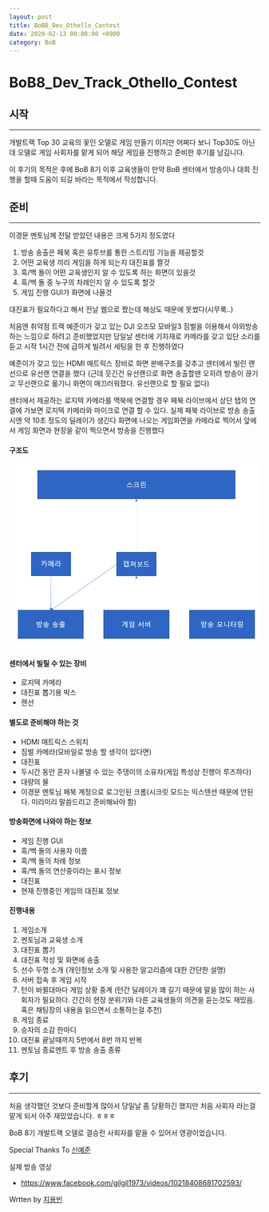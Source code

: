 ```yaml
---
layout: post
title: BoB8_Dev_Othello_Contest
date: 2020-02-13 00:00:00 +0900
category: BoB 
---
```


# BoB8_Dev_Track_Othello_Contest

## 시작
---
개발트랙 Top 30 교육의 꽃인 오델로 게임 만들기 이지만 어쩌다 보니 Top30도 아닌데 오델로 게임 사회자를 맡게 되어 해당 게임을 진행하고 준비한 후기를 남김니다.

이 후기의 목적은 후에 BoB 8기 이후 교육생들이 만약 BoB 센터에서 방송이나 대회 진행을 할때 도움이 되길 바라는 목적에서 작성합니다.


## 준비
---

이경문 멘토님께 전달 받았던 내용은 크게 5가지 정도였다

1. 방송 송출은 페북 혹은 유투브를 통한 스트리밍 기능을 제공할것
2. 어떤 교육생 끼리 게임을 하게 되는지 대진표를 짤것
3. 흑/백 돌이 어떤 교육생인지 알 수 있도록 하는 화면이 있을것
4. 흑/백 돌 중 누구의 차례인지 알 수 있도록 할것
5. 게임 진행 GUI가 화면에 나올것

대진표가 필요하다고 해서 전날 웹으로 짰는데 해상도 때문에 못썼다(시무룩..)

처음엔 취약점 트랙 예준이가 갖고 있는 DJI 오즈모 모바일3 짐벌을 이용해서 야외방송 하는 느낌으로 하려고 준비했었지만
당일날 센터에 기자재로 카메라를 갖고 있단 소리를 듣고 시작 1시간 전에 급하게 빌려서 세팅을 한 후 진행하였다

예준이가 갖고 있는 HDMI 매트릭스 장비로 화면 분배구조를 갖추고 센터에서 빌린 랜선으로 유선랜 연결을 했다
(근데 웃긴건 유선랜으로 화면 송출할땐 오히려 방송이 끊기고 무선랜으로 옮기니 화면이 매끄러워졌다. 유선랜으로 할 필요 없다)

센터에서 제공하는 로지텍 카메라를 맥북에 연결할 경우 페북 라이브에서 상단 탭의 연결에 가보면 로지텍 카메라와 마이크로 연결 할 수 있다.
실제 페북 라이브로 방송 송출 시엔 약 10초 정도의 딜레이가 생긴다
화면에 나오는 게임화면을 카메라로 찍어서 앞에서 게임 화면과 현장을 같이 찍으면서 방송을 진행했다


#### 구조도
![image](/assets/img/74407496-789e4580-4e75-11ea-952e-cf8bcdd89843.png)



#### 센터에서 빌릴 수 있는 장비

* 로지텍 카메라
* 대진표 뽑기용 박스
* 랜선


#### 별도로 준비해야 하는 것
* HDMI 매트릭스 스위치
* 짐벌 카메라(모바일로 방송 할 생각이 있다면)
* 대진표
* 두시간 동안 혼자 나불댈 수 있는 주댕이의 소유자(게임 특성상 진행이 루즈하다)
* 대량의 물
* 이경문 멘토님 페북 계정으로 로그인된 크롬(시크릿 모드는 익스텐션 때문에 안된다. 미리미리 말씀드리고 준비해놔야 함)


#### 방송화면에 나와야 하는 정보
* 게임 진행 GUI
* 흑/백 돌의 사용자 이름
* 흑/백 돌의 차례 정보
* 혹/백 돌의 연산중이라는 표시 정보
* 대진표
* 현재 진행중인 게임의 대진표 정보

#### 진행내용

1. 게임소개
2. 멘토님과 교육생 소개
3. 대진표 뽑기
4. 대진표 작성 및 화면에 송출
5. 선수 두명 소개 (개인정보 소개 및 사용한 알고리즘에 대한 간단한 설명)
6. 서버 접속 후 게임 시작
7. 턴이 바뀔대마다 게임 상황 중계 (턴간 딜레이가 꽤 길기 때문에 말을 많이 하는 사회자가 필요하다. 간간히 현장 분위기와 다른 교육생들의 의견을 듣는것도 재밌음. 혹은 채팅장의 내용을 읽으면서 소통하는걸 추천)
8. 게임 종료
9. 승자의 소감 한마디
9. 대진표 끝날때까지 5번에서 8번 까지 반복
10. 멘토님 종료멘트 후 방송 송출 종류

## 후기
---
처음 생각했던 것보다 준비할게 많아서 당일날 좀 당황하긴 했지만 처음 사회자 라는걸 맡게 되서 아주 재밌었습니다. ㅎㅎㅎ

BoB 8기 개발트랙 오델로 결승전 사회자를 맡을 수 있어서 영광이었습니다.

Special Thanks To 
[신예준](https://github.com/wns1826)


실제 방송 영상
* https://www.facebook.com/gilgil1973/videos/10218408681702593/




Wrtten by [지용빈](https://github.com/Tempuss)
